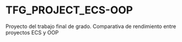 # TFG_PROJECT_ECS-OOP
Proyecto del trabajo final de grado. Comparativa de rendimiento entre proyectos ECS y OOP
